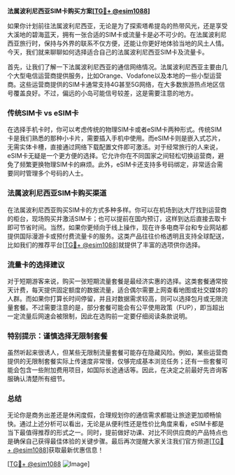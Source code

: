 **法属波利尼西亚SIM卡购买方案[[TG💪+ @esim1088](https://t.me/s/esim1088)]**

如果你计划前往法属波利尼西亚，无论是为了探索塔希提岛的热带风光，还是享受大溪地的碧海蓝天，拥有一张合适的SIM卡或流量卡是必不可少的。在法属波利尼西亚旅行时，保持与外界的联系不仅方便，还能让你更好地体验当地的风土人情。今天，我们就来聊聊如何选择适合自己的法属波利尼西亚SIM卡及流量卡。

首先，让我们了解一下法属波利尼西亚的通信网络情况。法属波利尼西亚主要由几个大型电信运营商提供服务，比如Orange、Vodafone以及本地的一些小型运营商。这些运营商提供的SIM卡通常支持4G甚至5G网络，在大多数旅游热点地区信号覆盖良好。不过，偏远的小岛可能信号较差，这是需要注意的地方。

### **传统SIM卡 vs eSIM卡**

在选择手机卡时，你可以考虑传统的物理SIM卡或者eSIM卡两种形式。传统SIM卡是我们熟悉的那种小卡片，需要插入手机中使用。而eSIM卡则是嵌入式芯片，无需实体卡槽，直接通过网络下载配置文件即可激活。对于经常旅行的人来说，eSIM卡无疑是一个更方便的选择。它允许你在不同国家之间轻松切换运营商，避免了频繁更换物理SIM卡的麻烦。此外，eSIM卡还支持多号码绑定，非常适合需要同时管理多个号码的人士。

### **法属波利尼西亚SIM卡购买渠道**

在法属波利尼西亚购买SIM卡的方式多种多样。你可以在机场到达大厅找到运营商的柜台，现场购买并激活SIM卡；也可以提前在国内预订，这样到达后直接去取卡即可节省时间。当然，如果你更倾向于线上操作，现在许多电商平台和专业网站都提供国际漫游卡或预付费流量卡的服务。这类产品往往价格透明且支持全球配送，比如我们的推荐平台[[TG💪+ @esim1088](https://t.me/s/esim1088)]就提供了丰富的选项供你选择。

### **流量卡的选择建议**

对于短期游客来说，购买一张短期流量套餐是最经济实惠的选择。这类套餐通常按天计费，每天提供固定额度的数据流量，适合偶尔需要上网查看地图或社交媒体的人群。而如果你打算长时间停留，并且对数据需求较高，则可以选择包月或无限流量套餐。不过需要注意的是，部分套餐可能会有公平使用政策（FUP），即当超出一定流量后网速会被限制，因此在选购前一定要仔细阅读条款说明。

### **特别提示：谨慎选择无限制套餐**

虽然听起来很诱人，但某些无限制流量套餐可能存在隐藏风险。例如，某些运营商提供的无限制套餐实际上传速度非常慢，仅够完成基本浏览任务；还有一些套餐可能会包含一些附加费用项目，如国际长途通话等。因此，在决定之前最好先咨询客服确认清楚所有细节。

### **总结**

无论你是商务出差还是休闲度假，合理规划你的通信需求都能让旅途更加顺畅愉快。通过上述分析可以看出，无论是从便利性还是性价比角度来看，eSIM卡都是当下最值得推荐的形式之一。同时，提前做好功课、对比不同供应商的产品特点也是确保自己获得最佳体验的关键步骤。最后再次提醒大家关注我们官方频道[[TG💪+ @esim1088](https://t.me/s/esim1088)]获取最新优惠信息！

[[TG💪+ @esim1088](https://t.me/s/esim1088) ![Image](https://i.postimg.cc/4NQfJmqS/Snipaste-2025-05-13-00-14-12.png)]